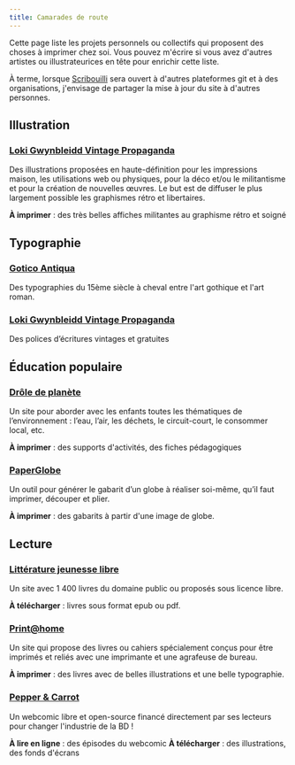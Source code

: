 ```yaml
---
title: Camarades de route
---
```

Cette page liste les projets personnels ou collectifs qui proposent des choses à imprimer chez soi. Vous pouvez m'écrire si vous avez d'autres artistes ou illustrateurices en tête pour enrichir cette liste.

À terme, lorsque [Scribouilli](https://scribouilli.lechappeebelle.team/) sera ouvert à d'autres plateformes git et à des organisations, j'envisage de partager la mise à jour du site à d'autres personnes.

## Illustration

### [Loki Gwynbleidd Vintage Propaganda](https://pixelfed.fr/Lokigwyn)

Des illustrations proposées en haute-définition pour les impressions maison, les utilisations web ou physiques, pour la déco et/ou le militantisme et pour la création de nouvelles œuvres. Le but est de diffuser le plus largement possible les graphismes rétro et libertaires.

**À imprimer** : des très belles affiches militantes au graphisme rétro et soigné

## Typographie

### [Gotico Antiqua](https://github.com/anrt-type/GoticoAntiqua/tree/master/fonts)

Des typographies du 15ème siècle à cheval entre l'art gothique et l'art roman.

### [Loki Gwynbleidd Vintage Propaganda](https://lokivintagepropaganda.com/polices-decriture/)

Des polices d’écritures vintages et gratuites

## Éducation populaire

### [Drôle de planète](https://www.droledeplanete.be/)

Un site pour aborder avec les enfants toutes les thématiques de l’environnement : l’eau, l’air, les déchets, le circuit-court, le consommer local, etc.

**À imprimer** : des supports d'activités, des fiches pédagogiques

### [PaperGlobe](https://paperglo.be/new)

Un outil pour générer le gabarit d’un globe à réaliser soi-même, qu’il faut imprimer, découper et plier.

**À imprimer** : des gabarits à partir d'une image de globe.

## Lecture

### [Littérature jeunesse libre](https://litterature-jeunesse-libre.fr)

Un site avec 1 400 livres du domaine public ou proposés sous licence libre.

**À télécharger** : livres sous format epub ou pdf.

### [Print@home](https://printathome.cc/)

Un site qui propose des livres ou cahiers spécialement conçus pour être imprimés et reliés avec une imprimante et une agrafeuse de bureau.

**À imprimer** : des livres avec de belles illustrations et une belle typographie.

### [Pepper & Carrot](https://www.peppercarrot.com/)

Un webcomic libre et open-source financé directement par ses lecteurs pour changer l'industrie de la BD ! 

**À lire en ligne** : des épisodes du webcomic
**À télécharger** : des illustrations, des fonds d'écrans